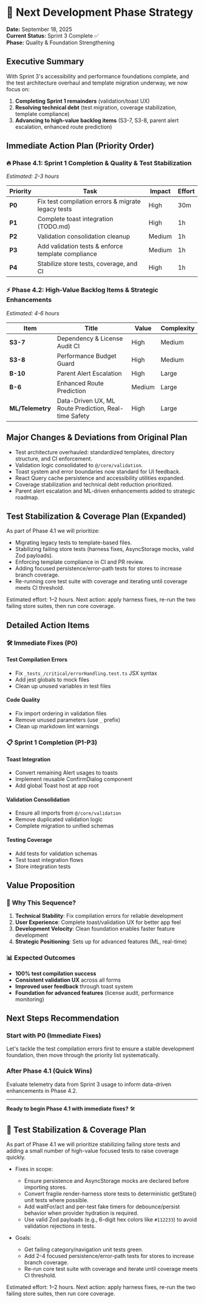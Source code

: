 # 🚀 Next Development Phase Strategy

**Date:** September 18, 2025  
**Current Status:** Sprint 3 Complete ✅  
**Phase:** Quality & Foundation Strengthening

## Executive Summary

With Sprint 3's accessibility and performance foundations complete, and the test architecture overhaul and template migration underway, we now focus on:

1. **Completing Sprint 1 remainders** (validation/toast UX)
2. **Resolving technical debt** (test migration, coverage stabilization, template compliance)
3. **Advancing to high-value backlog items** (S3-7, S3-8, parent alert escalation, enhanced route prediction)


## Immediate Action Plan (Priority Order)

### 🔥 **Phase 4.1: Sprint 1 Completion & Quality & Test Stabilization**

*Estimated: 2-3 hours*

| Priority | Task | Impact | Effort |
|----------|------|--------|--------|
| **P0** | Fix test compilation errors & migrate legacy tests | High | 30m |
| **P1** | Complete toast integration (TODO.md) | High | 1h |
| **P2** | Validation consolidation cleanup | Medium | 1h |
| **P3** | Add validation tests & enforce template compliance | Medium | 1h |
| **P4** | Stabilize store tests, coverage, and CI | High | 1h |

### ⚡ **Phase 4.2: High-Value Backlog Items & Strategic Enhancements**

*Estimated: 4-6 hours*

| Item | Title | Value | Complexity |
|------|-------|-------|------------|
| **S3-7** | Dependency & License Audit CI | High | Medium |
| **S3-8** | Performance Budget Guard | High | Medium |
| **B-10** | Parent Alert Escalation | High | Large |
| **B-6** | Enhanced Route Prediction | Medium | Large |
| **ML/Telemetry** | Data-Driven UX, ML Route Prediction, Real-time Safety | High | Large |

## Major Changes & Deviations from Original Plan

- Test architecture overhauled: standardized templates, directory structure, and CI enforcement.
- Validation logic consolidated to `@/core/validation`.
- Toast system and error boundaries now standard for UI feedback.
- React Query cache persistence and accessibility utilities expanded.
- Coverage stabilization and technical debt reduction prioritized.
- Parent alert escalation and ML-driven enhancements added to strategic roadmap.

## Test Stabilization & Coverage Plan (Expanded)

As part of Phase 4.1 we will prioritize:
- Migrating legacy tests to template-based files.
- Stabilizing failing store tests (harness fixes, AsyncStorage mocks, valid Zod payloads).
- Enforcing template compliance in CI and PR review.
- Adding focused persistence/error-path tests for stores to increase branch coverage.
- Re-running core test suite with coverage and iterating until coverage meets CI threshold.

Estimated effort: 1–2 hours. Next action: apply harness fixes, re-run the two failing store suites, then run core coverage.

## Detailed Action Items

### 🛠️ **Immediate Fixes (P0)**

#### Test Compilation Errors

- Fix `_tests_/critical/errorHandling.test.ts` JSX syntax
- Add jest globals to mock files
- Clean up unused variables in test files

#### Code Quality

- Fix import ordering in validation files
- Remove unused parameters (use `_` prefix)
- Clean up markdown lint warnings

### 📋 **Sprint 1 Completion (P1-P3)**

#### Toast Integration

- Convert remaining Alert usages to toasts
- Implement reusable ConfirmDialog component
- Add global Toast host at app root

#### Validation Consolidation

- Ensure all imports from `@/core/validation`
- Remove duplicated validation logic
- Complete migration to unified schemas

#### Testing Coverage

- Add tests for validation schemas
- Test toast integration flows
- Store integration tests

## Value Proposition

### 🎯 **Why This Sequence?**

1. **Technical Stability**: Fix compilation errors for reliable development
2. **User Experience**: Complete toast/validation UX for better app feel  
3. **Development Velocity**: Clean foundation enables faster feature development
4. **Strategic Positioning**: Sets up for advanced features (ML, real-time)

### 📊 **Expected Outcomes**

- **100% test compilation success**
- **Consistent validation UX** across all forms
- **Improved user feedback** through toast system
- **Foundation for advanced features** (license audit, performance monitoring)

## Next Steps Recommendation

### Start with P0 (Immediate Fixes)

Let's tackle the test compilation errors first to ensure a stable development foundation, then move through the priority list systematically.

### After Phase 4.1 (Quick Wins)

Evaluate telemetry data from Sprint 3 usage to inform data-driven enhancements in Phase 4.2.

---

**Ready to begin Phase 4.1 with immediate fixes?** 🛠️

## 🧪 Test Stabilization & Coverage Plan

As part of Phase 4.1 we will prioritize stabilizing failing store tests and adding a small number of high-value focused tests to raise coverage quickly.

- Fixes in scope:
	- Ensure persistence and AsyncStorage mocks are declared before importing stores.
	- Convert fragile render-harness store tests to deterministic getState() unit tests where possible.
	- Add waitFor/act and per-test fake timers for debounce/persist behavior when provider hydration is required.
	- Use valid Zod payloads (e.g., 6-digit hex colors like `#112233`) to avoid validation rejections in tests.

- Goals:
	- Get failing category/navigation unit tests green.
	- Add 2–4 focused persistence/error-path tests for stores to increase branch coverage.
	- Re-run core test suite with coverage and iterate until coverage meets CI threshold.

Estimated effort: 1–2 hours. Next action: apply harness fixes, re-run the two failing store suites, then run core coverage.
